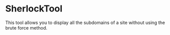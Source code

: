 # SherlockTool
This tool allows you to display all the subdomains of a site without using the brute force method.
